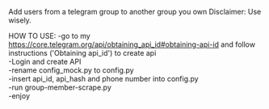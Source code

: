 Add users from a telegram group to another group you own
Disclaimer: Use wisely.

HOW TO USE:
-go to my https://core.telegram.org/api/obtaining_api_id#obtaining-api-id and follow instructions ('Obtaining api_id') to create api   
-Login and create API  
-rename config_mock.py to config.py  
-insert api_id, api_hash and phone number into config.py  
-run group-member-scrape.py  
-enjoy  
